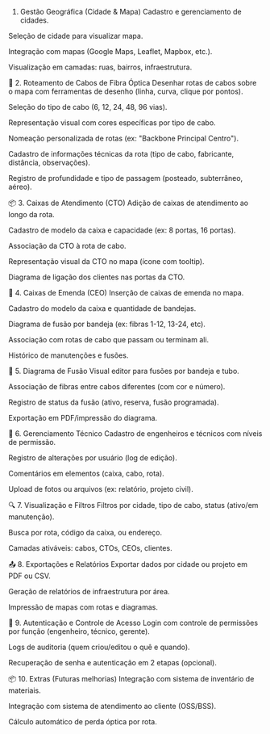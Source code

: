  1. Gestão Geográfica (Cidade & Mapa)
 Cadastro e gerenciamento de cidades.

 Seleção de cidade para visualizar mapa.

 Integração com mapas (Google Maps, Leaflet, Mapbox, etc.).

 Visualização em camadas: ruas, bairros, infraestrutura.

🧵 2. Roteamento de Cabos de Fibra Óptica
 Desenhar rotas de cabos sobre o mapa com ferramentas de desenho (linha, curva, clique por pontos).

 Seleção do tipo de cabo (6, 12, 24, 48, 96 vias).

 Representação visual com cores específicas por tipo de cabo.

 Nomeação personalizada de rotas (ex: "Backbone Principal Centro").

 Cadastro de informações técnicas da rota (tipo de cabo, fabricante, distância, observações).

 Registro de profundidade e tipo de passagem (posteado, subterrâneo, aéreo).

📦 3. Caixas de Atendimento (CTO)
 Adição de caixas de atendimento ao longo da rota.

 Cadastro de modelo da caixa e capacidade (ex: 8 portas, 16 portas).

 Associação da CTO à rota de cabo.

 Representação visual da CTO no mapa (ícone com tooltip).

 Diagrama de ligação dos clientes nas portas da CTO.

🧰 4. Caixas de Emenda (CEO)
 Inserção de caixas de emenda no mapa.

 Cadastro do modelo da caixa e quantidade de bandejas.

 Diagrama de fusão por bandeja (ex: fibras 1-12, 13-24, etc).

 Associação com rotas de cabo que passam ou terminam ali.

 Histórico de manutenções e fusões.

🧮 5. Diagrama de Fusão
 Visual editor para fusões por bandeja e tubo.

 Associação de fibras entre cabos diferentes (com cor e número).

 Registro de status da fusão (ativo, reserva, fusão programada).

 Exportação em PDF/impressão do diagrama.

🔧 6. Gerenciamento Técnico
 Cadastro de engenheiros e técnicos com níveis de permissão.

 Registro de alterações por usuário (log de edição).

 Comentários em elementos (caixa, cabo, rota).

 Upload de fotos ou arquivos (ex: relatório, projeto civil).

🔍 7. Visualização e Filtros
 Filtros por cidade, tipo de cabo, status (ativo/em manutenção).

 Busca por rota, código da caixa, ou endereço.

 Camadas ativáveis: cabos, CTOs, CEOs, clientes.

📤 8. Exportações e Relatórios
 Exportar dados por cidade ou projeto em PDF ou CSV.

 Geração de relatórios de infraestrutura por área.

 Impressão de mapas com rotas e diagramas.

🔐 9. Autenticação e Controle de Acesso
 Login com controle de permissões por função (engenheiro, técnico, gerente).

 Logs de auditoria (quem criou/editou o quê e quando).

 Recuperação de senha e autenticação em 2 etapas (opcional).

📦 10. Extras (Futuras melhorias)
 Integração com sistema de inventário de materiais.

 Integração com sistema de atendimento ao cliente (OSS/BSS).

 Cálculo automático de perda óptica por rota.